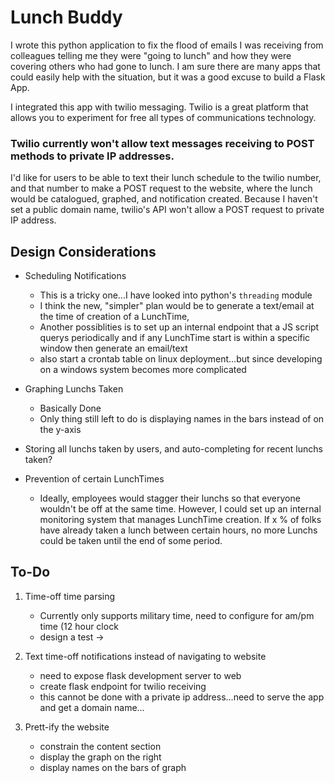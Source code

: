 
# Lunch Buddy

I wrote this python application to fix the flood of emails I was receiving from colleagues telling me they were "going to lunch"
and how they were covering others who had gone to lunch. I am sure there are many apps that could easily help with the situation, 
but it was a good excuse to build a Flask App.

I integrated this app with twilio messaging. Twilio is a great platform that allows you to experiment for free all types of
communications technology. 

### Twilio currently won't allow text messages receiving to POST methods to private IP addresses. 
I'd like for users to be able to text their lunch schedule to the twilio number, and that number to make a POST request to the website, where the lunch would be catalogued, graphed, and notification created. Because I haven't set a public domain name, twilio's API won't allow a POST request to private IP address. 

## Design Considerations

* Scheduling Notifications
    * This is a tricky one...I have looked into python's `threading` module 
    * I think the new, "simpler" plan would be to generate a text/email at the time of creation of a LunchTime, 
    * Another possiblities is to set up an internal endpoint that a JS script querys periodically and if any LunchTime start is within a specific window then generate an email/text
    * also start a crontab table on linux deployment...but since developing on a windows system becomes more complicated 
    
* Graphing Lunchs Taken
    * Basically Done
    * Only thing still left to do is displaying names in the bars instead of on the y-axis

* Storing all lunchs taken by users, and auto-completing for recent lunchs taken?

* Prevention of certain LunchTimes
    * Ideally, employees would stagger their lunchs so that everyone wouldn't be off at the same time. However, I could set up an internal monitoring system that manages LunchTime creation. If x % of folks have already taken a lunch between certain hours, no more Lunchs could be taken until the end of some period.

## To-Do 

1. Time-off time parsing
    * Currently only supports military time, need to configure for am/pm time (12 hour clock
    * design a test -> 

2. Text time-off notifications instead of navigating to website
    * need to expose flask development server to web
    * create flask endpoint for twilio receiving
    * this cannot be done with a private ip address...need to serve the app and get a domain name...

3. Prett-ify the website
    * constrain the content section
    * display the graph on the right
    * display names on the bars of graph

